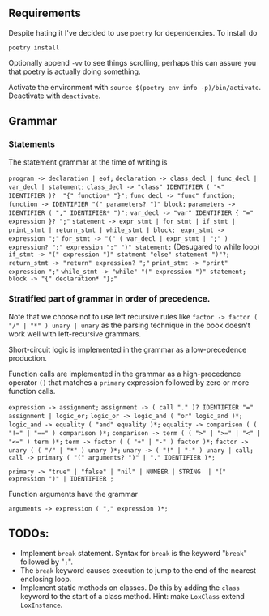 

## Requirements 
Despite hating it I've decided to use `poetry` for dependencies. To install do

`poetry install` 

Optionally append `-vv` to see things scrolling, perhaps this can assure you that poetry is actually doing something.

Activate the environment with `source $(poetry env info -p)/bin/activate`. Deactivate with `deactivate`.


## Grammar

### Statements
The statement grammar at the time of writing is 

`program -> declaration | eof;`
`declaration -> class_decl | func_decl | var_decl | statement;`
`class_decl -> "class" IDENTIFIER ( "<" IDENTIFIER )?  "{" function* "}";`
`func_decl -> "func" function;`
`function -> IDENTIFIER "(" parameters? ")" block;`
`parameters -> IDENTIFIER ( "," IDENTIFIER* ")";`
`var_decl -> "var" IDENTIFIER { "=" expression }? ";"`
`statement -> expr_stmt | for_stmt | if_stmt | print_stmt | return_stmt | while_stmt | block; `
`expr_stmt -> expression ";"`
`for_stmt -> "(" ( var_decl | expr_stmt | ";" ) expression? ";" expression ";" ")" statement;`  (Desugared to while loop)
`if_stmt -> "(" expression ")" statment "else" statement ")"?;`
`return_stmt -> "return" expression? ";"`
`print_stmt -> "print" expression ";"`
`while_stmt -> "while" "(" expression ")" statement;`
`block -> "{" declaration* "};"`


### Stratified part of grammar in order of precedence. 

Note that we choose not to use 
left recursive rules like `factor -> factor ( "/" | "*" ) unary | unary` as the 
parsing technique in the book doesn't work well with left-recursive grammars.

Short-circuit logic is implemented in the grammar as a low-precedence production.

Function calls are implemented in the grammar as a high-precedence operator `()` 
that matches a `primary` expression followed by zero or more function calls.

`expression -> assignment;`
`assignment -> ( call "." )? IDENTIFIER "=" assignment | logic_or;`
`logic_or -> logic_and ( "or" logic_and )*;`
`logic_and -> equality ( "and" equality )*;`
`equality -> comparison ( ( "!=" | "==" ) comparison )*;`
`comparison -> term ( ( ">" | ">=" | "<" | "<=" ) term )*;`
`term -> factor ( ( "+" | "-" ) factor )*;`
`factor -> unary ( ( "/" | "*" ) unary )*;`
`unary -> ( "!" | "-" ) unary | call;`
`call -> primary ( "(" arguments? ")" | "." IDENTIFIER )*;`

`primary -> "true" | "false" | "nil" | NUMBER | STRING 
            | "(" expression ")" | IDENTIFIER ;`


Function arguments have the grammar 

`arguments -> expression ( "," expression )*;`


## TODOs:
- Implement `break` statement. Syntax for `break` is the keyword "`break`" followed by "`;`". 
- The `break` keyword causes execution to jump to the end of the nearest enclosing loop.
- Implement static methods on classes. Do this by adding the `class` keyword to the start of a class method. Hint: make `LoxClass` extend `LoxInstance`.
